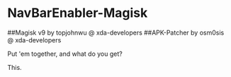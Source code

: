 # NavBarEnabler-Magisk
##Magisk v9 by topjohnwu @ xda-developers
##APK-Patcher by osm0sis @ xda-developers

Put 'em together, and what do you get?

This.
